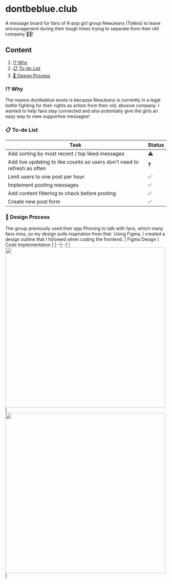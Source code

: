 # dontbeblue.club
A message board for fans of K-pop girl group NewJeans (Tokkis) to leave encouragement during their tough times trying to separate from their old company 🐰💙!

## Content
1. [⁉️ Why](#why)
2. [📋 To-do List](#to-do-list)
3. [🎨 Design Process](#design-process)

### ⁉️ Why
The reason dontbeblue exists is because NewJeans is currently in a legal battle fighting for their rights as artists from their old, abusive company. I wanted to help fans stay connected and also potentially give the girls an easy way to view supportive messages!

### 📋 To-do List
| Task    | Status |
| -------- | ------- |
| Add sorting by most recent / top liked messages |  ⚠️  |
| Add live updating to like counts so users don't need to refresh as often |  ❓  |
| Limit users to one post per hour |  ✅  |
| Implement posting messages |  ✅  |
| Add content filtering to check before posting  |  ✅  |
| Create new post form  |  ✅  |

### 🎨 Design Process
The group previously used their app Phoning to talk with fans, which many fans miss, so my design pulls inspiration from that. Using Figma, I created a design outline that I followed when coding the frontend.
| Figma Design | Code Implementation |
|--|--|
| <img style="height: 500px;" src="https://cdn.mase.zip/src/uploads/dbb/figma_design.png"/> | <img style="height: 500px;"  src="https://cdn.mase.zip/src/uploads/dbb/final_result.png" />  |